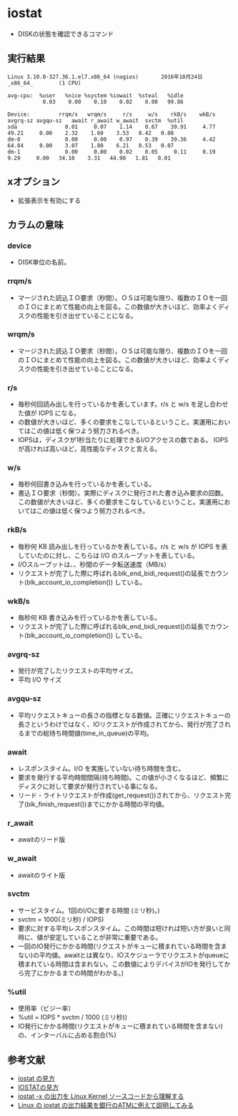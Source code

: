 # iostat
* DISKの状態を確認できるコマンド

## 実行結果
```
Linux 3.10.0-327.36.1.el7.x86_64 (nagios)       2016年10月24日  _x86_64_        (1 CPU)

avg-cpu:  %user   %nice %system %iowait  %steal   %idle
           0.03    0.00    0.10    0.02    0.00   99.86

Device:         rrqm/s   wrqm/s     r/s     w/s    rkB/s    wkB/s avgrq-sz avgqu-sz   await r_await w_await  svctm  %util
sda               0.01     0.07    1.14    0.67    39.91     4.77    49.21     0.00    2.32    1.60    3.53   0.42   0.08
dm-0              0.00     0.00    0.97    0.39    39.36     4.42    64.04     0.00    3.07    1.80    6.21   0.53   0.07
dm-1              0.00     0.00    0.02    0.05     0.11     0.19     9.29     0.00   34.10    3.31   44.90   1.81   0.01
```

## xオプション
* 拡張表示を有効にする

## カラムの意味
### device
* DISK単位の名前。

### rrqm/s
* マージされた読込ＩＯ要求（秒間）。ＯＳは可能な限り、複数のＩＯを一回のＩＯにまとめて性能の向上を図る。この数値が大きいほど、効率よくディスクの性能を引き出せていることになる。

### wrqm/s
* マージされた読込ＩＯ要求（秒間）。ＯＳは可能な限り、複数のＩＯを一回のＩＯにまとめて性能の向上を図る。この数値が大きいほど、効率よくディスクの性能を引き出せていることになる。

### r/s
* 毎秒何回読み出しを行っているかを表しています。r/s と w/s を足し合わせた値が IOPS になる。
* の数値が大きいほど、多くの要求をこなしているということ。実運用においてはこの値は低く保つよう努力されるべき。
* IOPSは，ディスクが1秒当たりに処理できるI/Oアクセスの数である。 IOPSが高ければ高いほど，高性能なディスクと言える。

### w/s
* 毎秒何回書き込みを行っているかを表している。
* 書込ＩＯ要求（秒間）。実際にディスクに発行された書き込み要求の回数。この数値が大きいほど、多くの要求をこなしているということ。実運用においてはこの値は低く保つよう努力されるべき。

### rkB/s
* 毎秒何 KB 読み出しを行っているかを表している。r/s と w/s が IOPS を表していたのに対し、こちらは I/O のスループットを表している。
* I/Oスループットは、、秒間のデータ転送速度（MB/s）
* リクエストが完了した際に呼ばれるblk_end_bidi_request()の延長でカウント(blk_account_io_completion()) している。

### wkB/s
* 毎秒何 KB 書き込みを行っているかを表している。
* リクエストが完了した際に呼ばれるblk_end_bidi_request()の延長でカウント(blk_account_io_completion()) している。

### avgrq-sz
* 発行が完了したリクエストの平均サイズ。
* 平均 I/O サイズ

### avgqu-sz
* 平均リクエストキューの長さの指標となる数値。正確にリクエストキューの長さというわけではなく、IOリクエストが作成されてから、発行が完了されるまでの総待ち時間値(time_in_queue)の平均。

### await
* レスポンスタイム。I/O を実施していない待ち時間を含む。
* 要求を発行する平均時間間隔(待ち時間)。この値が小さくなるほど、頻繁にディスクに対して要求が発行されている事になる。
* リード・ライトリクエストが作成(get_request())されてから、リクエスト完了(blk_finish_request())までにかかる時間の平均値。

### r_await
* awaitのリード版

### w_await
* awaitのライト版

### svctm
* サービスタイム。1回のI/Oに要する時間 (ミリ秒)。)
* svctm = 1000(ミリ秒) / IOPS)
* 要求に対する平均レスポンスタイム。この時間は短ければ短い方が良いと同時に、値が安定していることが非常に重要である。
* 一回のIO発行にかかる時間(リクエストがキューに積まれている時間を含まない)の平均値。awaitとは異なり、IOスケジューラでリクエストがqueueに積まれている時間は含まれない。この数値によりデバイスがIOを発行してから完了にかかるまでの時間がわかる。)

### %util
* 使用率（ビジー率）
* %util = IOPS * svctm / 1000 (ミリ秒))
* IO発行にかかる時間(リクエストがキューに積まれている時間を含まない)の、インターバルに占める割合(%)

## 参考文献
* [iostat の見方](http://d.hatena.ne.jp/yohei-a/20110711/1310396665)
* [IOSTATの見方](http://wktm.jp/archives/901)
* [iostat -x の出力を Linux Kernel ソースコードから理解する](http://blog.etsukata.com/2013/10/iostat-x-linux-kernel.html)
* [Linux の iostat の出力結果を銀行のATMに例えて説明してみる](http://d.hatena.ne.jp/yohei-a/20111203/1322909311)

